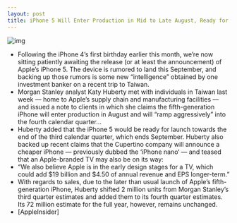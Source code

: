 ```yaml
---
layout: post
title: iPhone 5 Will Enter Production in Mid to Late August, Ready for September Launch
---
```

![img](http://media.idownloadblog.com/wp-content/uploads/2011/05/iPhone-5-concept.jpg)
* Following the iPhone 4’s first birthday earlier this month, we’re now sitting patiently awaiting the release (or at least the announcement) of Apple’s iPhone 5. The device is rumored to land this September, and backing up those rumors is some new “intelligence” obtained by one investment banker on a recent trip to Taiwan.
* Morgan Stanley analyst Katy Huberty met with individuals in Taiwan last week — home to Apple’s supply chain and manufacturing facilities — and issued a note to clients in which she claims the fifth-generation iPhone will enter production in August and will “ramp aggressively” into the fourth calendar quarter…
* Huberty added that the iPhone 5 would be ready for launch towards the end of the third calendar quarter, which ends September. Huberty also backed up recent claims that the Cupertino company will announce a cheaper iPhone — previously dubbed the ‘iPhone nano‘ — and teased that an Apple-branded TV may also be on its way:
* “We also believe Apple is in the early design stages for a TV, which could add $19 billion and $4.50 of annual revenue and EPS longer-term.”
* With regards to sales, due to the later than usual launch of Apple’s fifth-generation iPhone, Huberty shifted 2 million units from Morgan Stanley’s third quarter estimates and added them to its fourth quarter estimates. Its 72 million estimate for the full year, however, remains unchanged.
* [AppleInsider]

